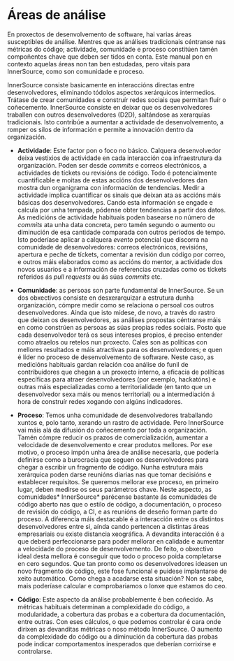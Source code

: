 Áreas de análise
=================

En proxectos de desenvolvemento de software, hai varias áreas susceptibles de análise. Mentres que as análises tradicionais céntranse nas métricas do código; actividade, comunidade e proceso constitúen tamén compoñentes chave que deben ser tidos en conta. Este manual pon en contexto aquelas áreas non tan ben estudadas, pero vitais para InnerSource, como son comunidade e proceso.

InnerSource consiste basicamente en interaccións directas entre desenvolvedores, eliminando tódolos aspectos xerárquicos intermedios. Trátase de crear comunidades e construír redes sociais que permitan fluír o coñecemento. InnerSource consiste en deixar que os desenvolvedores traballen con outros desenvolvedores (D2D), saltándose as xerarquías tradicionais. Isto contribúe a aumentar a actividade de desenvolvemento, a romper os silos de información e permite a innovación dentro da organización.

- **Actividade**: Este factor pon o foco no básico. Calquera desenvolvedor deixa vestixios de actividade en cada interacción coa infraestrutura da organización. Poden ser desde *commits* e correos electrónicos, a actividades de tíckets ou revisións de código. Todo é potencialmente cuantificable e moitas de estas accións dos desenvolvedores dan mostra dun organigrama con información de tendencias. Medir a actividade implica cuantificar os sinais que deixan ata as accións máis básicas dos desenvolvedores. Cando esta información se engade e calcula por unha tempada, pódense obter tendencias a partir dos datos. As medicións de actividade habituais poden basearse no número de *commits* ata unha data concreta, pero tamén segundo o aumento ou diminución de esa cantidade comparada con outros períodos de tempo. Isto poderíase aplicar a calquera *evento* potencial que discorra na comunidade de desenvolvedores: correos electrónicos, revisións, apertura e peche de tíckets, comentar a revisión dun código por correo, e outros máis elaborados como as accións do mentor, a actividade dos novos usuarios e a información de referencias cruzadas como os tíckets referidos ás *pull requests* ou ás súas *commits* etc. 

- **Comunidade**: as persoas son parte fundamental de InnerSource. Se un dos obxectivos consiste en desxerarquizar a estrutura dunha organización, cómpre medir como se relaciona o persoal cos outros desenvolvedores. Aínda que isto mídese, de novo, a través do rastro que deixan os desenvolvedores, as análises propostas céntranse máis en como constrúen as persoas as súas propias redes sociais. Posto que cada desenvolvedor terá os seus intereses propios, é preciso entender como atraelos ou retelos nun proxecto. Cales son as políticas con mellores resultados e máis atractivas para os desenvolvedores; e quen é líder no proceso de desenvolvemento de software. Neste caso, as medicións habituais gardan relación coa análise do funil de contribuidores que chegan a un proxecto interno, a eficacia de políticas específicas para atraer desenvolvedores (por exemplo, hackatóns) e outras máis especializadas como a territorialidade (en tanto que un desenvolvedor sexa máis ou menos territorial) ou a intermediación á hora de construír redes xogando con algúns indicadores.

- **Proceso**: Temos unha comunidade de desenvolvedores traballando xuntos e, polo tanto, xerando un rastro de actividade. Pero InnerSource vai máis alá da difusión do coñecemento por toda a organización. Tamén cómpre reducir os prazos de comercialización, aumentar a velocidade de desenvolvemento e crear produtos mellores. Por ese motivo, o proceso impón unha área de análise necesaria, que podería definirse como a burocracia que seguen os desenvolvedores para chegar a escribir un fragmento de código. Nunha estrutura máis xerárquica poden darse reunións diarias nas que tomar decisións e establecer requisitos. Se queremos mellorar ese proceso, en primeiro lugar, deben medirse os seus parámetros chave. Neste aspecto, as comunidades* InnerSource* parécense bastante ás comunidades de código aberto nas que o estilo de código, a documentación, o proceso de revisión do código, a CI, e as reunións de deseño forman parte do proceso. A diferencia máis destacable é a interacción entre os distintos desenvolvedores entre si, aínda cando pertencen a distintas áreas empresariais ou existe distancia xeográfica. A devandita interacción é a que deberá perfeccionarse para poder mellorar en calidade e aumentar a velocidade do proceso de desenvolvemento. De feito, o obxectivo ideal  desta mellora é conseguir que todo o proceso poida completarse en cero segundos. Que tan pronto como os desenvolvedores ideasen un novo fragmento do código, este fose funcional e puidese implantarse de xeito automático. Como chega a acadarse esta situación? Non se sabe, mais poderíase calcular e comprobariamos o lonxe que estamos do ceo.

- **Código**: Este aspecto da análise probablemente é ben coñecido. As métricas habituais determinan a complexidade do código, a modularidade, a cobertura das probas e a cobertura da documentación, entre outras. Con eses cálculos, o que podemos controlar é cara onde dirixen as devanditas métricas o noso método InnerSource. O aumento da complexidade do código ou a diminución da cobertura das probas pode indicar comportamentos inesperados que deberían corrixirse e controlarse.